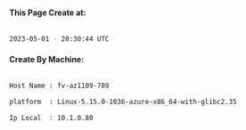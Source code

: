 
   
#### This Page Create at:

```bash

2023-05-01 - 20:30:44 UTC

```

#### Create By Machine:

```bash

Host Name : fv-az1109-789

platform  : Linux-5.15.0-1036-azure-x86_64-with-glibc2.35

Ip Local  : 10.1.0.80

```

